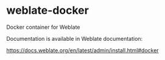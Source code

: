# weblate-docker

Docker container for Weblate

Documentation is available in Weblate documentation:

https://docs.weblate.org/en/latest/admin/install.html#docker
